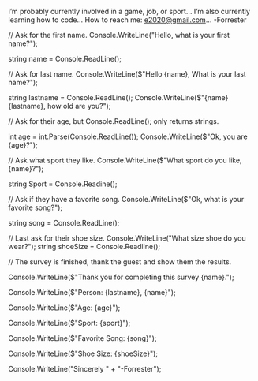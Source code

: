 I’m probably currently involved in a game, job, or sport...
I’m also currently learning how to code...
How to reach me: e2020@gmail.com...
-Forrester

// Ask for the first name.
Console.WriteLine("Hello, what is your first name?");

string name = Console.ReadLine();

// Ask for last name.
Console.WriteLine($"Hello {name}, What is your last name?");

string lastname = Console.ReadLine();
Console.WriteLine($"{name} {lastname}, how old are you?");

// Ask for their age, but Console.ReadLine(); only returns strings.

int age = int.Parse(Console.ReadLine());
Console.WriteLine($"Ok, you are {age}?");


// Ask what sport they like.
Console.WriteLine($"What sport do you like, {name}?");

string Sport = Console.Readine();

// Ask if they have a favorite song.
Console.WriteLine($"Ok, what is your favorite song?");

string song = Console.ReadLine();

// Last ask for their shoe size.
Console.WriteLine("What size shoe do you wear?");
string shoeSize = Console.Readline();

// The survey is finished, thank the guest and show them the results.

Console.WriteLine($"Thank you for completing this survey {name}.");

Console.WriteLine($"Person: {lastname}, {name}");

Console.WriteLine($"Age: {age}");

Console.WriteLine($"Sport: {sport}");

Console.WriteLine($"Favorite Song: {song}");

Console.WriteLine($"Shoe Size: {shoeSize}");

Console.WriteLine("Sincerely " +
"-Forrester");
